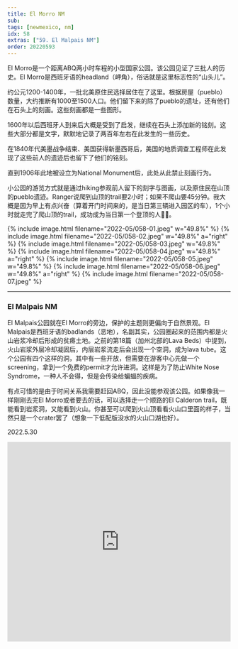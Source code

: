 ```yaml
---
title: El Morro NM
sub: 
tags: [newmexico, nm]
idx: 58
extras: ["59. El Malpais NM"]
order: 20220593
---
```


El Morro是一个距离ABQ两小时车程的小型国家公园。该公园见证了三批人的历史。El Morro是西班牙语的headland（岬角），俗话就是这里标志性的“山头儿”。

约公元1200-1400年，一批北美原住民选择居住在了这里。根据房屋（pueblo）数量，大约推断有1000至1500人口。他们留下来的除了pueblo的遗址，还有他们在石头上的刻画。这些刻画都是一些图形。

1600年以后西班牙人到来后大概是受到了启发，继续在石头上添加新的铭刻。这些大部分都是文字，默默地记录了两百年左右在此发生的一些历史。

在1840年代美墨战争结束、美国获得新墨西哥后，美国的地质调查工程师在此发现了这些前人的遗迹后也留下了他们的铭刻。

直到1906年此地被设立为National Monument后，此处从此禁止刻画行为。

小公园的游览方式就是通过hiking参观前人留下的刻字与图画，以及原住民在山顶的pueblo遗迹。Ranger说爬到山顶的trail要2小时；如果不爬山要45分钟。我大概是因为早上有点兴奋（算着开门时间来的，是当日第三辆进入园区的车），1个小时就走完了爬山顶的trail，成功成为当日第一个登顶的人✌🏻。

{% include image.html filename="2022-05/058-01.jpeg" w="49.8%" %}
{% include image.html filename="2022-05/058-02.jpeg" w="49.8%" a="right" %}
{% include image.html filename="2022-05/058-03.jpeg" w="49.8%" %}
{% include image.html filename="2022-05/058-04.jpeg" w="49.8%" a="right" %}
{% include image.html filename="2022-05/058-05.jpeg" w="49.8%" %}
{% include image.html filename="2022-05/058-06.jpeg" w="49.8%" a="right" %}
{% include image.html filename="2022-05/058-07.jpeg" %}

---

### El Malpais NM

El Malpais公园就在El Morro的旁边，保护的主题则更偏向于自然景观。El Malpais是西班牙语的badlands（恶地），名副其实，公园圈起来的范围内都是火山岩浆冷却后形成的贫瘠土地。之前的第18篇（加州北部的Lava Beds）中提到，火山岩浆外层冷却凝固后，内层岩浆流走后会出现一个空洞，成为lava tube。这个公园有四个这样的洞，其中有一些开放，但需要在游客中心先做一个screening，拿到一个免费的permit才允许进洞。这样是为了防止White Nose Syndrome，一种人不会得，但是会传染给蝙蝠的疾病。

有点可惜的是由于时间关系我需要赶回ABQ，因此没能参观该公园。如果像我一样刚刚去完El Morro或者要去的话，可以选择走一个顺路的El Calderon trail，既能看到岩浆洞，又能看到火山。你甚至可以爬到火山顶看看火山口里面的样子，当然只是一个crater罢了（想象一下低配版没水的火山口湖也好）。

2022.5.30

<iframe src="https://www.google.com/maps/embed?pb=!1m14!1m8!1m3!1d1672539.8025711423!2d-108.3440556!3d35.039752!3m2!1i1024!2i768!4f13.1!3m3!1m2!1s0x87246612f2207dd3%3A0xad3ac144c60b50d8!2sEl%20Morro%20National%20Monument!5e0!3m2!1sen!2sus!4v1657259451957!5m2!1sen!2sus" width="100%" height="450" style="border:0;" allowfullscreen="" loading="lazy" referrerpolicy="no-referrer-when-downgrade"></iframe>
